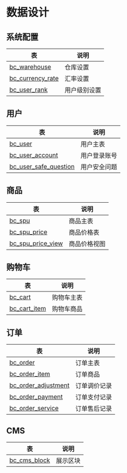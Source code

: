 # 数据设计

## 系统配置

| 表 | 说明
|----|----
| [bc_warehouse](bc_warehouse.md) | 仓库设置
| [bc_currency_rate](bc_currency_rate.md) | 汇率设置
| [bc_user_rank](bc_user_rank.md) | 用户级别设置

## 用户

| 表 | 说明
|----|----
| [bc_user](bc_user.md) | 用户主表
| [bc_user_account](bc_user_account.md) | 用户登录账号
| [bc_user_safe_question](bc_user_safe_question.md) | 用户安全问题

## 商品

| 表 | 说明
|----|----
| [bc_spu](bc_user.md) | 商品主表
| [bc_spu_price](bc_spu_price.md) | 商品价格表
| [bc_spu_price_view](bc_spu_price_view.md) | 商品价格视图

## 购物车

| 表 | 说明
|----|----
| [bc_cart](bc_cart.md) | 购物车主表
| [bc_cart_item](bc_cart_item.md) | 购物车商品

## 订单

| 表 | 说明
|----|----
| [bc_order](bc_cart.md) | 订单主表
| [bc_order_item](bc_cart_item.md) | 订单商品
| [bc_order_adjustment](bc_order_adjustment.md) | 订单调价记录
| [bc_order_payment](bc_order_payment.md) | 订单支付记录
| [bc_order_service](bc_order_service.md) | 订单售后记录

## CMS

| 表 | 说明
|----|----
| [bc_cms_block](bc_cms_block.md) | 展示区块
